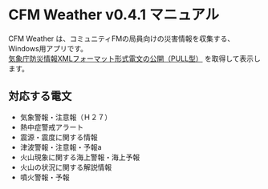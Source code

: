 # CFM Weather v0.4.1 マニュアル

CFM Weather は、コミュニティFMの局員向けの災害情報を収集する、Windows用アプリです。  
[気象庁防災情報XMLフォーマット形式電文の公開（PULL型）](https://xml.kishou.go.jp/xmlpull.html#127) を取得して表示します。

## 対応する電文
- 気象警報・注意報（Ｈ２７）
- 熱中症警戒アラート
- 震源・震度に関する情報
- 津波警報・注意報・予報a
- 火山現象に関する海上警報・海上予報
- 火山の状況に関する解説情報
- 噴火警報・予報
